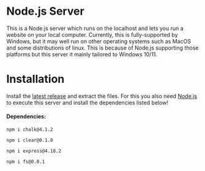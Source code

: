 # Node.js Server
This is a Node.js server which runs on the localhost and lets you run a website on your local computer.
Currently, this is fully-supported by Windows, but it may well run on other operating systems such as MacOS and some distributions of linux. This is because of Node.js supporting those platforms but this server it mainly tailored to Windows 10/11.

# Installation

Install the [latest release](https://github.com/SeaJourney/node-server/releases/tag/v1.0.1) and extract the files. For this you also need [Node.js](https://nodejs.org/en/download) to execute this server and install the dependencies listed below!
#### Dependencies:
```node
npm i chalk@4.1.2
```
```node
npm i clear@0.1.0
```
```node
npm i express@4.18.2
```
```node
npm i fs@0.0.1
```
